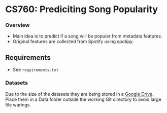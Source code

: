 # CS760: Prediciting Song Popularity

### Overview 
- Main idea is to predict if a song will be popular from metadata features. 
- Original features are collected from Spotify using spotipy.

## Requirements
- See `requirements.txt`


### Datasets 
Due to the size of the datasets they are being stored in a [Google Drive](https://drive.google.com/drive/u/0/folders/1aF8HNbsQqvZaUgvxPLQzAkRhkkQhVzNr).
Place them in a Data folder outside the working Git directory to avoid large file warings. 

